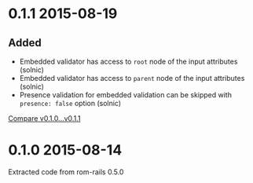 # 0.1.1 2015-08-19

## Added

- Embedded validator has access to `root` node of the input attributes (solnic)
- Embedded validator has access to `parent` node of the input attributes (solnic)
- Presence validation for embedded validation can be skipped with `presence: false` option (solnic)

[Compare v0.1.0...v0.1.1](https://github.com/rom-rb/rom-model/compare/v0.1.0...v0.1.1)

# 0.1.0 2015-08-14

Extracted code from rom-rails 0.5.0

